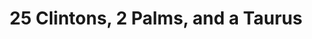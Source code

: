 ---
ee_id_thing: '4221'
site: '1'
type: '2'
inv_num: 2013-206
add_credit:
url: 2013-206-25-clintons-2-palms-and-a-taurus
title: " 25 Clintons, 2 Palms, and a Taurus"
year: '2013'
display_year: '2013'
medium: 'Sixteen pencil on paper drawings. '
dims: "(x16) 36 x 24 in."
pitch: "​...."
ps:
live_url:
youtube:
related_code:
imgs: 25-clintons-2013-206-full-Heart-01-database-SM.jpg,25-clintons-2013-206-detail-Heart-01-database-SM.jpg
subheading:
download:
commission:
related:
layout: things-i-made
---